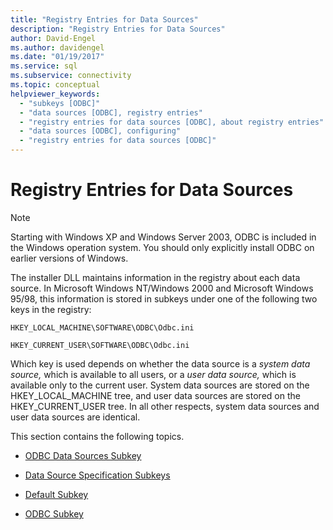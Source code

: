 ```yaml
---
title: "Registry Entries for Data Sources"
description: "Registry Entries for Data Sources"
author: David-Engel
ms.author: davidengel
ms.date: "01/19/2017"
ms.service: sql
ms.subservice: connectivity
ms.topic: conceptual
helpviewer_keywords:
  - "subkeys [ODBC]"
  - "data sources [ODBC], registry entries"
  - "registry entries for data sources [ODBC], about registry entries"
  - "data sources [ODBC], configuring"
  - "registry entries for data sources [ODBC]"
---
```

# Registry Entries for Data Sources
> [!NOTE]  
>  Starting with Windows XP and Windows Server 2003, ODBC is included in the Windows operation system. You should only explicitly install ODBC on earlier versions of Windows.  
  
 The installer DLL maintains information in the registry about each data source. In Microsoft Windows NT/Windows 2000 and Microsoft Windows 95/98, this information is stored in subkeys under one of the following two keys in the registry:  

 ```console
 HKEY_LOCAL_MACHINE\SOFTWARE\ODBC\Odbc.ini  
 ```

 ```console
 HKEY_CURRENT_USER\SOFTWARE\ODBC\Odbc.ini
 ```

 Which key is used depends on whether the data source is a *system data source,* which is available to all users, or a *user data source,* which is available only to the current user. System data sources are stored on the HKEY_LOCAL_MACHINE tree, and user data sources are stored on the HKEY_CURRENT_USER tree. In all other respects, system data sources and user data sources are identical.  
  
 This section contains the following topics.  
  
-   [ODBC Data Sources Subkey](../../../odbc/reference/install/odbc-data-sources-subkey.md)  
  
-   [Data Source Specification Subkeys](../../../odbc/reference/install/data-source-specification-subkeys.md)  
  
-   [Default Subkey](../../../odbc/reference/install/default-subkey.md)  
  
-   [ODBC Subkey](../../../odbc/reference/install/odbc-subkey.md)
